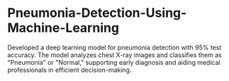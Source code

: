 # Pneumonia-Detection-Using-Machine-Learning

Developed a deep learning model for pneumonia detection with 95% test accuracy. The model analyzes chest X-ray images and classifies them as "Pneumonia" or "Normal," supporting early diagnosis and aiding medical professionals in efficient decision-making.
